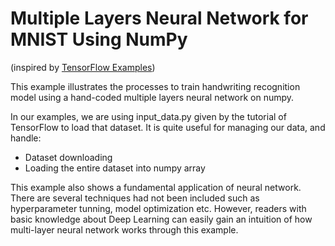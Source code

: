 # Multiple Layers Neural Network for MNIST Using NumPy
(inspired by [TensorFlow Examples](https://github.com/aymericdamien/TensorFlow-Examples))

This example illustrates the processes to train handwriting recognition model using a hand-coded multiple layers neural network on numpy.

In our examples, we are using input_data.py given by the tutorial of TensorFlow to load that dataset. It is quite useful for managing our data, and handle:

- Dataset downloading
- Loading the entire dataset into numpy array

This example also shows a fundamental application of neural network. There are several techniques had not been included such as hyperparameter tunning, model optimization etc. However, readers with basic knowledge about Deep Learning can easily gain an intuition of how multi-layer neural network works through this example.
